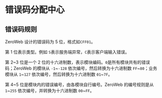 # 错误码分配中心

## 错误码规则

ZeroWeb 设计的错误码为 5 位，格式如`CFF01`。

第 1 位表示类型。例如 `S`表示服务端异常，`C`表示客户端输入错误。

第 2~3 位是一个 2 位的十六进制数，表示模块编码。`0`是所有模块共有的错误码；ZeroWeb 的模块从 `-1`~`-128` 依次编号，然后转换为十六进制数 `FF`~`80`；业务模块从 `1`~`127` 依次编号，然后转换为十六进制数 `01`~`7F`。

第 4~5 位是模块内的错误编号，由各模块自行编号。ZeroWeb 的编号规则是从 `1`~`255` 依次编号，并转换为十六进制数 `00`~`FF`。
